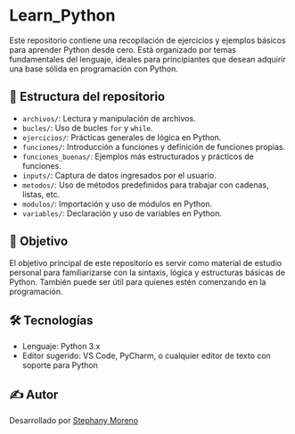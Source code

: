 # Learn_Python

Este repositorio contiene una recopilación de ejercicios y ejemplos básicos para aprender Python desde cero. Está organizado por temas fundamentales del lenguaje, ideales para principiantes que desean adquirir una base sólida en programación con Python.

## 📂 Estructura del repositorio

- `archivos/`: Lectura y manipulación de archivos.
- `bucles/`: Uso de bucles `for` y `while`.
- `ejercicios/`: Prácticas generales de lógica en Python.
- `funciones/`: Introducción a funciones y definición de funciones propias.
- `funciones_buenas/`: Ejemplos más estructurados y prácticos de funciones.
- `inputs/`: Captura de datos ingresados por el usuario.
- `metodos/`: Uso de métodos predefinidos para trabajar con cadenas, listas, etc.
- `modulos/`: Importación y uso de módulos en Python.
- `variables/`: Declaración y uso de variables en Python.

## 🚀 Objetivo

El objetivo principal de este repositorio es servir como material de estudio personal para familiarizarse con la sintaxis, lógica y estructuras básicas de Python. También puede ser útil para quienes estén comenzando en la programación.

## 🛠 Tecnologías

- Lenguaje: Python 3.x
- Editor sugerido: VS Code, PyCharm, o cualquier editor de texto con soporte para Python

## ✍️ Autor

Desarrollado por [Stephany Moreno](https://github.com/Kanny26)
